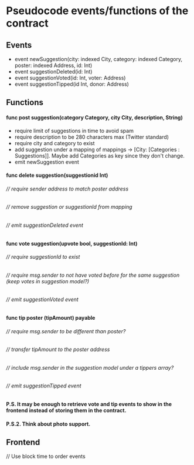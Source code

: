 # Pseudocode events/functions of the contract

## Events
- event newSuggestion(city: indexed City, category: indexed Category, poster: indexed Address, id: Int)
- event suggestionDeleted(id: Int)
- event suggestionVoted(id: Int, voter: Address)
- event suggestionTipped(id Int, donor: Address)

## Functions
#### func post suggestion(category Category, city City, description, String)
- require limit of suggestions in time to avoid spam
- require description to be 280 characters max (Twitter standard)
- require city and category to exist
- add suggestion under a mapping of mappings -> [City: [Categories : Suggestions]]. Maybe add Categories as key since they don't change.
- emit newSuggestion event

#### func delete suggestion(suggestionid Int)
###### // require sender address to match poster address 
###### // remove suggestion or suggestionId from mapping
###### // emit suggestionDeleted event

#### func vote suggestion(upvote bool, suggestionId: Int)
###### // require suggestionId to exist
###### // require msg.sender to not have voted before for the same suggestion (keep votes in suggestion model?)
###### // emit suggestionVoted event

#### func tip poster (tipAmount) payable
###### // require msg.sender to be different than poster?
###### // transfer tipAmount to the poster address
###### // include msg.sender in the suggestion model under a tippers array? 
###### // emit suggestionTipped event

#### P.S. It may be enough to retrieve vote and tip events to show in the frontend instead of storing them in the contract.
#### P.S.2. Think about photo support.

## Frontend
// Use block time to order events
